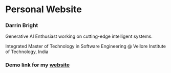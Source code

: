 # Personal Website
<h3> Darrin Bright</h3>
<p> Generative AI Enthusiast working on cutting-edge intelligent systems.</p>
<p> Integrated Master of Technology in Software Engineering @ Vellore Institute of Technology, India</p> 
<h3> Demo link for my <a href="https://darrinbright.github.io/">website</a></h3>
